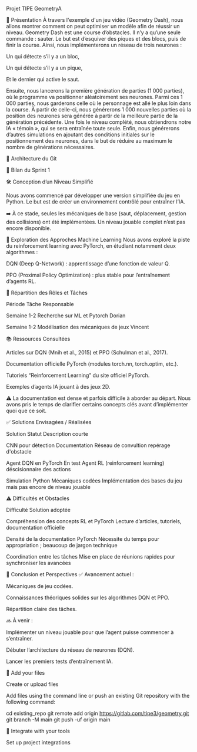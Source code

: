 Projet TIPE GeometryA

📖 Présentation
À travers l'exemple d'un jeu vidéo (Geometry Dash), nous allons montrer comment on peut optimiser un modèle afin de réussir un niveau.
Geometry Dash est une course d’obstacles. Il n’y a qu’une seule commande : sauter. Le but est d’esquiver des piques et des blocs, puis de finir la course.
Ainsi, nous implémenterons un réseau de trois neurones :


Un qui détecte s’il y a un bloc,


Un qui détecte s’il y a un pique,


Et le dernier qui active le saut.


Ensuite, nous lancerons la première génération de parties (1 000 parties), où le programme va positionner aléatoirement ses neurones. Parmi ces 1 000 parties, nous garderons celle où le personnage est allé le plus loin dans la course. À partir de celle-ci, nous générerons 1 000 nouvelles parties où la position des neurones sera générée à partir de la meilleure partie de la génération précédente.
Une fois le niveau complété, nous obtiendrons notre IA « témoin », qui se sera entraînée toute seule.
Enfin, nous générerons d’autres simulations en ajoutant des conditions initiales sur le positionnement des neurones, dans le but de réduire au maximum le nombre de générations nécessaires.

📂 Architecture du Git

🔎 Bilan du Sprint 1

🛠️ Conception d’un Niveau Simplifié

Nous avons commencé par développer une version simplifiée du jeu en Python.
Le but est de créer un environnement contrôlé pour entraîner l’IA.

➡️ À ce stade, seules les mécaniques de base (saut, déplacement, gestion des collisions) ont été implémentées.
Un niveau jouable complet n’est pas encore disponible.

🧠 Exploration des Approches Machine Learning
Nous avons exploré la piste du reinforcement learning avec PyTorch, en étudiant notamment deux algorithmes :


DQN (Deep Q-Network) : apprentissage d’une fonction de valeur Q.


PPO (Proximal Policy Optimization) : plus stable pour l’entraînement d’agents RL.



👥 Répartition des Rôles et Tâches



Période
Tâche
Responsable




Semaine 1-2
Recherche sur ML et Pytorch
Dorian


Semaine 1-2
Modélisation des mécaniques de jeux
Vincent




📚 Ressources Consultées


Articles sur DQN (Mnih et al., 2015) et PPO (Schulman et al., 2017).


Documentation officielle PyTorch (modules torch.nn, torch.optim, etc.).


Tutoriels “Reinforcement Learning” du site officiel PyTorch.


Exemples d’agents IA jouant à des jeux 2D.



⚠️ La documentation est dense et parfois difficile à aborder au départ.
Nous avons pris le temps de clarifier certains concepts clés avant d’implémenter quoi que ce soit.


✅ Solutions Envisagées / Réalisées



Solution
Statut
Description courte




CNN pour détection
Documentation
Réseau de convultion repérage d'obstacle


Agent DQN en PyTorch
En test
Agent RL (reinforcement learning) déscisionnaire des actions


Simulation Python
Mécaniques codées
Implémentation des bases du jeu mais pas encore de niveau jouable




⚠️ Difficultés et Obstacles



Difficulté
Solution adoptée




Compréhension des concepts RL et PyTorch
Lecture d’articles, tutoriels, documentation officielle


Densité de la documentation PyTorch
Nécessite du temps pour appropriation ; beaucoup de jargon technique


Coordination entre les tâches
Mise en place de réunions rapides pour synchroniser les avancées




📌 Conclusion et Perspectives
✅ Avancement actuel :


Mécaniques de jeu codées.


Connaissances théoriques solides sur les algorithmes DQN et PPO.


Répartition claire des tâches.


🔜 À venir :


Implémenter un niveau jouable pour que l’agent puisse commencer à s’entraîner.


Débuter l’architecture du réseau de neurones (DQN).


Lancer les premiers tests d’entraînement IA.



📁 Add your files


 Create or upload files

 Add files using the command line or push an existing Git repository with the following command:


cd existing_repo
git remote add origin https://gitlab.com/tipe3/geometry.git
git branch -M main
git push -uf origin main



🔧 Integrate with your tools


 Set up project integrations
